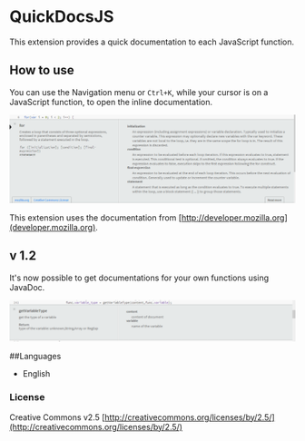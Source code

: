 # QuickDocsJS
This extension provides a quick documentation to each JavaScript function.

## How to use
You can use the Navigation menu or ```Ctrl+K```, while your cursor is on a JavaScript function, to open the inline documentation.

![Example](image/example.png?raw=true)

This extension uses the documentation from [http://developer.mozilla.org](developer.mozilla.org).

## v 1.2
It's now possible to get documentations for your own functions using JavaDoc.

![User functions](image/user_func.png?raw=true)

##Languages
+ English

### License
Creative Commons v2.5
[http://creativecommons.org/licenses/by/2.5/](http://creativecommons.org/licenses/by/2.5/)